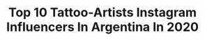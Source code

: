 ---
title: Top 10 Tattoo-Artists Instagram Influencers In Argentina In 2020
description: >-
  Find top tattoo-artists Instagram influencers in Argentina in 2020. Most popular hashtags: #tattoo #inked #ink #argentina.
platform: Instagram
profiles:
  - username: "pau.armstrong"
    fullname: >-
      Pau Armstrong - Calalini
    location: "Argentina"
    followers: 36183
    engagement: 734
    commentsToLikes: 0.037080
    avatar: "https://scontent-ams4-1.cdninstagram.com/v/t51.2885-19/s320x320/90635799_213114216701431_4972577375687540736_n.jpg?_nc_ht=scontent-ams4-1.cdninstagram.com&_nc_ohc=qPyz3L2PgoQAX8OSPqo&oh=e3f471add6ba028dbd0eb314762987b9&oe=5EB845A8"
    verified: false
    hashtags: "#gothgirl, #tarotista, #digitalart, #neko"
  - username: "flucsy13"
    fullname: >-
      Flucsy flu 🖤👻
    location: "Argentina"
    followers: 22076
    engagement: 435
    commentsToLikes: 0.035830
    avatar: "https://scontent-ams4-1.cdninstagram.com/v/t51.2885-19/s320x320/74469999_492903891431964_3680746106058178560_n.jpg?_nc_ht=scontent-ams4-1.cdninstagram.com&_nc_ohc=vTeF84TJH_cAX8vX2Jo&oh=e52c5b816df883b4cd3beb8914f657d2&oe=5EB9AEDC"
    verified: false
    hashtags: "#spookygirls, #creepypunk, #gothphotography, #zombiegirl"
  - username: "juanjaimesg"
    fullname: >-
      Juan Jaimes
    location: "Argentina"
    followers: 29539
    engagement: 200
    commentsToLikes: 0.107719
    avatar: "https://scontent-lhr8-1.cdninstagram.com/v/t51.2885-19/s320x320/66783220_2248360185289932_3073316032505446400_n.jpg?_nc_ht=scontent-lhr8-1.cdninstagram.com&_nc_ohc=Kr0Auq5fDS0AX_bExjV&oh=a30dd56646227efd6a214a5f1b29889a&oe=5EBC056A"
    verified: false
    hashtags: "#copaamerica, #wework, #juanjaimes, #roses"
  - username: "lulens"
    fullname: >-
      Lucía Franzé
    location: "Argentina"
    followers: 68936
    engagement: 354
    commentsToLikes: 0.154879
    avatar: "https://scontent-amt2-1.cdninstagram.com/v/t51.2885-19/s320x320/67621821_1375697692580220_4827528856858525696_n.jpg?_nc_ht=scontent-amt2-1.cdninstagram.com&_nc_ohc=HyTaqay76NUAX-aL2Un&oh=ee57925b21cfa46a63db0e9421efd23e&oe=5EB93A8D"
    verified: false
    hashtags: "#youhadonejob, #stayathome, #flattenthecurve, #cuarentenachallenge"
  - username: "jona_sossi"
    fullname: >-
      Jona Sossi
    location: "Argentina"
    followers: 6618
    engagement: 935
    commentsToLikes: 0.036528
    avatar: "https://scontent-atl3-1.cdninstagram.com/v/t51.2885-19/s320x320/47585822_1499812773482715_3605083814688194560_n.jpg?_nc_ht=scontent-atl3-1.cdninstagram.com&_nc_ohc=f9cuLZKhUysAX8WS6Q5&oh=67c4ca69fb9dceb3d29e10ffeb573bd4&oe=5EBA60AB"
    verified: false
    hashtags: "#anime, #tigertattoo, #musictattoo, #tattoos"
  - username: "wilrtattoo"
    fullname: >-
      William Ramirez
    location: "Argentina"
    followers: 20403
    engagement: 279
    commentsToLikes: 0.032769
    avatar: "https://scontent-lhr8-1.cdninstagram.com/v/t51.2885-19/s320x320/90089648_651554038994513_1296033426977062912_n.jpg?_nc_ht=scontent-lhr8-1.cdninstagram.com&_nc_ohc=UKjBu1RQGmEAX9VsoFD&oh=73ff5a82260408c660c35952a47c2557&oe=5EBA1F87"
    verified: false
    hashtags: "#bestfriends, #tattoostyle, #tattoogirls, #lion"
  - username: "yet.tattoo"
    fullname: >-
      Francisco ✨
    location: "Argentina"
    followers: 9932
    engagement: 411
    commentsToLikes: 0.037381
    avatar: "https://scontent-ams4-1.cdninstagram.com/v/t51.2885-19/s320x320/66808172_493739407865852_3852292631778295808_n.jpg?_nc_ht=scontent-ams4-1.cdninstagram.com&_nc_ohc=VLWl_uYfLGwAX9erL0b&oh=8c90318c92f6a58625f2b2352e2c4521&oe=5EB64C1C"
    verified: false
    hashtags: "#pantera, #athenas, #bodyart, #tigertattoo"
  - username: "betz.art"
    fullname: >-
      Betzabeth Osuna
    location: "Argentina"
    followers: 12045
    engagement: 424
    commentsToLikes: 0.033952
    avatar: "https://scontent-lhr8-1.cdninstagram.com/v/t51.2885-19/s320x320/56291087_574771129683601_3860684804601151488_n.jpg?_nc_ht=scontent-lhr8-1.cdninstagram.com&_nc_ohc=qqJ8yaxhW4gAX_Z6QOj&oh=af6978fcb8b1ff2db9c6f52086e9aff4&oe=5EAFD508"
    verified: false
    hashtags: "#liontattoo, #dolltattoo, #blackworktattoo, #riverplate"
  - username: "pablo_frias.tattoo"
    fullname: >-
      Pablo Ezequiel Frias
    location: "Argentina"
    followers: 50401
    engagement: 354
    commentsToLikes: 0.025461
    avatar: "https://scontent-lhr8-1.cdninstagram.com/v/t51.2885-19/s320x320/30602976_375478692952956_5775213833102557184_n.jpg?_nc_ht=scontent-lhr8-1.cdninstagram.com&_nc_ohc=SD_pWWnL-gUAX8W0Cdk&oh=93995c5b1e3bbe821285d25fff04add9&oe=5EBBC080"
    verified: false
    hashtags: "#tatuajes, #japan, #realistic, #advengers"
  - username: "adrianmushrooms"
    fullname: >-
      mushrooms_tattooer
    location: "Argentina"
    followers: 15166
    engagement: 522
    commentsToLikes: 0.013451
    avatar: "https://scontent-lhr8-1.cdninstagram.com/v/t51.2885-19/s320x320/68726961_432677744005709_7569627628655607808_n.jpg?_nc_ht=scontent-lhr8-1.cdninstagram.com&_nc_ohc=ftEUqFoziXcAX_CMcde&oh=9512ad3661e177acff19030fe3aa04db&oe=5EBBCC7D"
    verified: false
    hashtags: "#alucard, #evangelion, #blacktraditionals, #hamster"
---